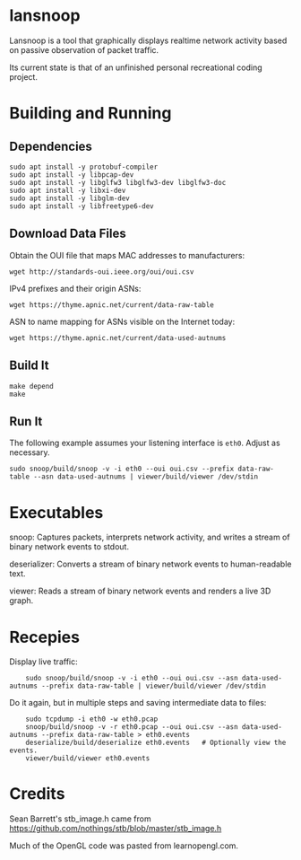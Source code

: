 # lansnoop

Lansnoop is a tool that graphically displays realtime network activity based on passive observation of packet traffic.

Its current state is that of an unfinished personal recreational coding project.

# Building and Running
## Dependencies
```
sudo apt install -y protobuf-compiler
sudo apt install -y libpcap-dev
sudo apt install -y libglfw3 libglfw3-dev libglfw3-doc
sudo apt install -y libxi-dev
sudo apt install -y libglm-dev
sudo apt install -y libfreetype6-dev
```
## Download Data Files

Obtain the OUI file that maps MAC addresses to manufacturers:
```
wget http://standards-oui.ieee.org/oui/oui.csv
```

IPv4 prefixes and their origin ASNs:
```
wget https://thyme.apnic.net/current/data-raw-table
```
ASN to name mapping for ASNs visible on the Internet today:
```
wget https://thyme.apnic.net/current/data-used-autnums
```

## Build It
```
make depend
make
```

## Run It
The following example assumes your listening interface is `eth0`.  Adjust as necessary.
```
sudo snoop/build/snoop -v -i eth0 --oui oui.csv --prefix data-raw-table --asn data-used-autnums | viewer/build/viewer /dev/stdin
```

# Executables
snoop: Captures packets, interprets network activity, and writes a stream of binary network events to stdout.

deserializer: Converts a stream of binary network events to human-readable text.

viewer: Reads a stream of binary network events and renders a live 3D graph.

# Recepies

Display live traffic:
```
    sudo snoop/build/snoop -v -i eth0 --oui oui.csv --asn data-used-autnums --prefix data-raw-table | viewer/build/viewer /dev/stdin
```

Do it again, but in multiple steps and saving intermediate data to files:
```
    sudo tcpdump -i eth0 -w eth0.pcap
    snoop/build/snoop -v -r eth0.pcap --oui oui.csv --asn data-used-autnums --prefix data-raw-table > eth0.events
    deserialize/build/deserialize eth0.events   # Optionally view the events.
    viewer/build/viewer eth0.events
```

# Credits

Sean Barrett's stb_image.h came from https://github.com/nothings/stb/blob/master/stb_image.h

Much of the OpenGL code was pasted from learnopengl.com.
